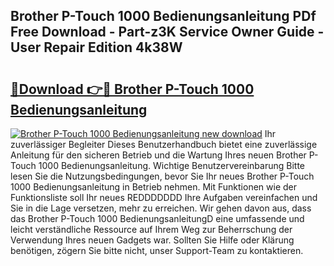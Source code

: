 ## Brother P-Touch 1000 Bedienungsanleitung PDf Free Download - Part-z3K Service Owner Guide - User Repair Edition 4k38W

# <h2><a href="http://df5g90h.blite.top/?on=Brother+P-Touch+1000+Bedienungsanleitung">🔗Download 👉🔴 Brother P-Touch 1000 Bedienungsanleitung</a></h2>

[![Brother P-Touch 1000 Bedienungsanleitung new download](https://i.imgur.com/lujVjoI.png)](http://df5g90h.blite.top/?on=Brother+P-Touch+1000+Bedienungsanleitung)
Ihr zuverlässiger Begleiter Dieses Benutzerhandbuch bietet eine zuverlässige Anleitung für den sicheren Betrieb und die Wartung Ihres neuen Brother P-Touch 1000 Bedienungsanleitung. Wichtige Benutzervereinbarung Bitte lesen Sie die Nutzungsbedingungen, bevor Sie Ihr neues Brother P-Touch 1000 Bedienungsanleitung in Betrieb nehmen. Mit Funktionen wie der Funktionsliste soll Ihr neues REDDDDDDD Ihre Aufgaben vereinfachen und Sie in die Lage versetzen, mehr zu erreichen. Wir gehen davon aus, dass das Brother P-Touch 1000 BedienungsanleitungD eine umfassende und leicht verständliche Ressource auf Ihrem Weg zur Beherrschung der Verwendung Ihres neuen Gadgets war. Sollten Sie Hilfe oder Klärung benötigen, zögern Sie bitte nicht, unser Support-Team zu kontaktieren.
